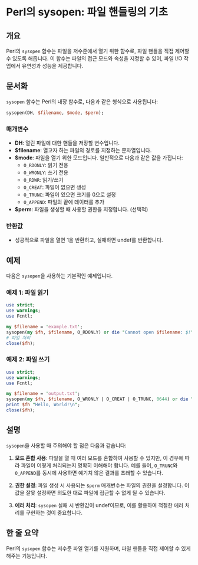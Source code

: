 <!--
Meta Description: # Perl의 sysopen: 파일 핸들링의 기초 ## 개요 Perl의 `sysopen` 함수는 파일을 저수준에서 열기 위한 함수로, 파일 핸들을 직접 제어할 수 있도록 해줍니다. 이 함수는 파일의 접근 모드와 속성을 지정할 수 있어, 파일 I/O 작업에서 유연성과 성...
Meta Keywords: sysopen, filename, use, 파일을, perl의
-->

# Perl의 sysopen: 파일 핸들링의 기초

## 개요
Perl의 `sysopen` 함수는 파일을 저수준에서 열기 위한 함수로, 파일 핸들을 직접 제어할 수 있도록 해줍니다. 이 함수는 파일의 접근 모드와 속성을 지정할 수 있어, 파일 I/O 작업에서 유연성과 성능을 제공합니다.

## 문서화
`sysopen` 함수는 Perl의 내장 함수로, 다음과 같은 형식으로 사용됩니다:

```perl
sysopen(DH, $filename, $mode, $perm);
```

### 매개변수
- **DH**: 열린 파일에 대한 핸들을 저장할 변수입니다.
- **$filename**: 열고자 하는 파일의 경로를 지정하는 문자열입니다.
- **$mode**: 파일을 열기 위한 모드입니다. 일반적으로 다음과 같은 값을 가집니다:
  - `O_RDONLY`: 읽기 전용
  - `O_WRONLY`: 쓰기 전용
  - `O_RDWR`: 읽기/쓰기
  - `O_CREAT`: 파일이 없으면 생성
  - `O_TRUNC`: 파일이 있으면 크기를 0으로 설정
  - `O_APPEND`: 파일의 끝에 데이터를 추가
- **$perm**: 파일을 생성할 때 사용할 권한을 지정합니다. (선택적)

### 반환값
- 성공적으로 파일을 열면 1을 반환하고, 실패하면 undef를 반환합니다.

## 예제
다음은 `sysopen`을 사용하는 기본적인 예제입니다.

### 예제 1: 파일 읽기
```perl
use strict;
use warnings;
use Fcntl;

my $filename = 'example.txt';
sysopen(my $fh, $filename, O_RDONLY) or die "Cannot open $filename: $!";
# 파일 처리
close($fh);
```

### 예제 2: 파일 쓰기
```perl
use strict;
use warnings;
use Fcntl;

my $filename = 'output.txt';
sysopen(my $fh, $filename, O_WRONLY | O_CREAT | O_TRUNC, 0644) or die "Cannot open $filename: $!";
print $fh "Hello, World!\n";
close($fh);
```

## 설명
`sysopen`을 사용할 때 주의해야 할 점은 다음과 같습니다:

1. **모드 혼합 사용**: 파일을 열 때 여러 모드를 혼합하여 사용할 수 있지만, 이 경우에 따라 파일이 어떻게 처리되는지 명확히 이해해야 합니다. 예를 들어, `O_TRUNC`와 `O_APPEND`를 동시에 사용하면 예기치 않은 결과를 초래할 수 있습니다.

2. **권한 설정**: 파일 생성 시 사용되는 `$perm` 매개변수는 파일의 권한을 설정합니다. 이 값을 잘못 설정하면 의도한 대로 파일에 접근할 수 없게 될 수 있습니다.

3. **에러 처리**: `sysopen` 실패 시 반환값이 undef이므로, 이를 활용하여 적절한 에러 처리를 구현하는 것이 중요합니다.

## 한 줄 요약
Perl의 `sysopen` 함수는 저수준 파일 열기를 지원하며, 파일 핸들을 직접 제어할 수 있게 해주는 기능입니다.
